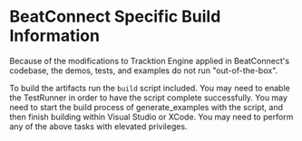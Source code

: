 # BeatConnect Specific Build Information

Because of the modifications to Tracktion Engine applied in BeatConnect's codebase, the demos, tests, and examples do not run "out-of-the-box".

To build the artifacts run the `build` script included. You may need to enable the TestRunner
in order to have the script complete successfully. You may need to start the build process of generate_examples with the script, and then finish building within Visual Studio or XCode. You may need to perform any of the above tasks with elevated privileges.